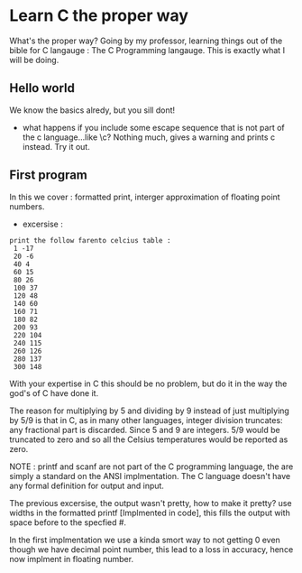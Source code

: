 # Learn C the proper way

What's the proper way? Going by my professor, learning things out of the bible for C langauge : 
The C Programming langauge. This is exactly what I will be doing.

## Hello world

We know the basics alredy, but you sill dont!

- what happens if you include some escape sequence that is not part of the c language...like \c?
    Nothing much, gives a warning and prints c instead. Try it out.

## First program

In this we cover : formatted print, interger approximation of floating point numbers.

- excersise :
```
print the follow farento celcius table : 
 1 -17
 20 -6
 40 4
 60 15
 80 26
 100 37
 120 48
 140 60
 160 71
 180 82
 200 93
 220 104
 240 115
 260 126
 280 137
 300 148
```
With your expertise in C this should be no problem, but do it in the way the god's of C have done
it.

The reason for multiplying by 5 and dividing by 9 instead of just multiplying by 5/9 is that in
C, as in many other languages, integer division truncates: any fractional part is discarded.
Since 5 and 9 are integers. 5/9 would be truncated to zero and so all the Celsius temperatures
would be reported as zero. 

NOTE : printf and scanf are not part of the C programming language, the are simply a standard on
the ANSI implmentation. The C language doesn't have any formal definition for output and input.

The previous excersise, the output wasn't pretty, how to make it pretty? use widths in the 
formatted printf [Implmented in code], this fills the output with space before to the specfied #.

In the first implmentation we use a kinda smort way to not getting 0 even though we have decimal
point number, this lead to a loss in accuracy, hence now implment in floating number.

